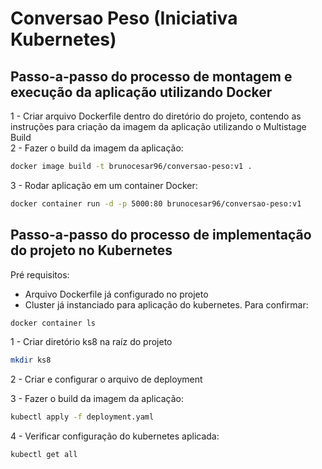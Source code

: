 # Conversao Peso (Iniciativa Kubernetes)

## Passo-a-passo do processo de montagem e execução da aplicação utilizando Docker
  1 - Criar arquivo Dockerfile dentro do diretório do projeto, contendo as instruções para criação da imagem da aplicação utilizando o Multistage Build    
  2 -  Fazer o build da imagem da aplicação:
  ```bash 
  docker image build -t brunocesar96/conversao-peso:v1 .
  ```
  3 - Rodar aplicação em um container Docker:
  ```bash 
  docker container run -d -p 5000:80 brunocesar96/conversao-peso:v1
  ```
## Passo-a-passo do processo de implementação do projeto no Kubernetes
  Pré requisitos:    
  - Arquivo Dockerfile já configurado no projeto
  - Cluster já instanciado para aplicação do kubernetes. Para confirmar:
  ```bash
  docker container ls
  ```
  
  1 - Criar diretório ks8 na raíz do projeto
  ```bash
  mkdir ks8
  ```
  2 - Criar e configurar o arquivo de deployment
  
  3 -  Fazer o build da imagem da aplicação:
  ```bash 
  kubectl apply -f deployment.yaml
  ```
  4 - Verificar configuração do kubernetes aplicada:
  ```bash 
  kubectl get all
  ```  
